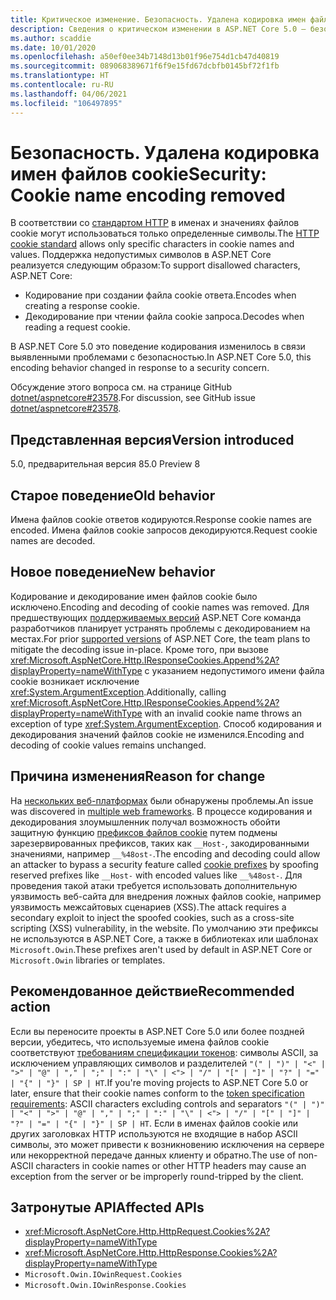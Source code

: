 ```yaml
---
title: Критическое изменение. Безопасность. Удалена кодировка имен файлов cookie
description: Сведения о критическом изменении в ASP.NET Core 5.0 — безопасность. Удалена кодировка имен файлов cookie
ms.author: scaddie
ms.date: 10/01/2020
ms.openlocfilehash: a50ef0ee34b7148d13b01f96e754d1cb47d40819
ms.sourcegitcommit: 089068389671f6f9e15fd67dcbfb0145bf72f1fb
ms.translationtype: HT
ms.contentlocale: ru-RU
ms.lasthandoff: 04/06/2021
ms.locfileid: "106497895"
---
```

# <a name="security-cookie-name-encoding-removed"></a><span data-ttu-id="afe5c-103">Безопасность. Удалена кодировка имен файлов cookie</span><span class="sxs-lookup"><span data-stu-id="afe5c-103">Security: Cookie name encoding removed</span></span>

<span data-ttu-id="afe5c-104">В соответствии со [стандартом HTTP](https://tools.ietf.org/html/rfc6265#section-4.1.1) в именах и значениях файлов cookie могут использоваться только определенные символы.</span><span class="sxs-lookup"><span data-stu-id="afe5c-104">The [HTTP cookie standard](https://tools.ietf.org/html/rfc6265#section-4.1.1) allows only specific characters in cookie names and values.</span></span> <span data-ttu-id="afe5c-105">Поддержка недопустимых символов в ASP.NET Core реализуется следующим образом:</span><span class="sxs-lookup"><span data-stu-id="afe5c-105">To support disallowed characters, ASP.NET Core:</span></span>

* <span data-ttu-id="afe5c-106">Кодирование при создании файла cookie ответа.</span><span class="sxs-lookup"><span data-stu-id="afe5c-106">Encodes when creating a response cookie.</span></span>
* <span data-ttu-id="afe5c-107">Декодирование при чтении файла cookie запроса.</span><span class="sxs-lookup"><span data-stu-id="afe5c-107">Decodes when reading a request cookie.</span></span>

<span data-ttu-id="afe5c-108">В ASP.NET Core 5.0 это поведение кодирования изменилось в связи выявленными проблемами с безопасностью.</span><span class="sxs-lookup"><span data-stu-id="afe5c-108">In ASP.NET Core 5.0, this encoding behavior changed in response to a security concern.</span></span>

<span data-ttu-id="afe5c-109">Обсуждение этого вопроса см. на странице GitHub [dotnet/aspnetcore#23578](https://github.com/dotnet/aspnetcore/issues/23578).</span><span class="sxs-lookup"><span data-stu-id="afe5c-109">For discussion, see GitHub issue [dotnet/aspnetcore#23578](https://github.com/dotnet/aspnetcore/issues/23578).</span></span>

## <a name="version-introduced"></a><span data-ttu-id="afe5c-110">Представленная версия</span><span class="sxs-lookup"><span data-stu-id="afe5c-110">Version introduced</span></span>

<span data-ttu-id="afe5c-111">5.0, предварительная версия 8</span><span class="sxs-lookup"><span data-stu-id="afe5c-111">5.0 Preview 8</span></span>

## <a name="old-behavior"></a><span data-ttu-id="afe5c-112">Старое поведение</span><span class="sxs-lookup"><span data-stu-id="afe5c-112">Old behavior</span></span>

<span data-ttu-id="afe5c-113">Имена файлов cookie ответов кодируются.</span><span class="sxs-lookup"><span data-stu-id="afe5c-113">Response cookie names are encoded.</span></span> <span data-ttu-id="afe5c-114">Имена файлов cookie запросов декодируются.</span><span class="sxs-lookup"><span data-stu-id="afe5c-114">Request cookie names are decoded.</span></span>

## <a name="new-behavior"></a><span data-ttu-id="afe5c-115">Новое поведение</span><span class="sxs-lookup"><span data-stu-id="afe5c-115">New behavior</span></span>

<span data-ttu-id="afe5c-116">Кодирование и декодирование имен файлов cookie было исключено.</span><span class="sxs-lookup"><span data-stu-id="afe5c-116">Encoding and decoding of cookie names was removed.</span></span> <span data-ttu-id="afe5c-117">Для предшествующих [поддерживаемых версий](https://dotnet.microsoft.com/platform/support/policy/dotnet-core) ASP.NET Core команда разработчиков планирует устранять проблемы с декодированием на местах.</span><span class="sxs-lookup"><span data-stu-id="afe5c-117">For prior [supported versions](https://dotnet.microsoft.com/platform/support/policy/dotnet-core) of ASP.NET Core, the team plans to mitigate the decoding issue in-place.</span></span> <span data-ttu-id="afe5c-118">Кроме того, при вызове <xref:Microsoft.AspNetCore.Http.IResponseCookies.Append%2A?displayProperty=nameWithType> с указанием недопустимого имени файла cookie возникает исключение <xref:System.ArgumentException>.</span><span class="sxs-lookup"><span data-stu-id="afe5c-118">Additionally, calling <xref:Microsoft.AspNetCore.Http.IResponseCookies.Append%2A?displayProperty=nameWithType> with an invalid cookie name throws an exception of type <xref:System.ArgumentException>.</span></span> <span data-ttu-id="afe5c-119">Способ кодирования и декодирования значений файлов cookie не изменился.</span><span class="sxs-lookup"><span data-stu-id="afe5c-119">Encoding and decoding of cookie values remains unchanged.</span></span>

## <a name="reason-for-change"></a><span data-ttu-id="afe5c-120">Причина изменения</span><span class="sxs-lookup"><span data-stu-id="afe5c-120">Reason for change</span></span>

<span data-ttu-id="afe5c-121">На [нескольких веб-платформах](https://github.com/advisories/GHSA-j6w9-fv6q-3q52) были обнаружены проблемы.</span><span class="sxs-lookup"><span data-stu-id="afe5c-121">An issue was discovered in [multiple web frameworks](https://github.com/advisories/GHSA-j6w9-fv6q-3q52).</span></span> <span data-ttu-id="afe5c-122">В процессе кодирования и декодирования злоумышленник получал возможность обойти защитную функцию [префиксов файлов cookie](https://tools.ietf.org/html/draft-ietf-httpbis-cookie-prefixes-00) путем подмены зарезервированных префиксов, таких как `__Host-`, закодированными значениями, например `__%48ost-`.</span><span class="sxs-lookup"><span data-stu-id="afe5c-122">The encoding and decoding could allow an attacker to bypass a security feature called [cookie prefixes](https://tools.ietf.org/html/draft-ietf-httpbis-cookie-prefixes-00) by spoofing reserved prefixes like `__Host-` with encoded values like `__%48ost-`.</span></span> <span data-ttu-id="afe5c-123">Для проведения такой атаки требуется использовать дополнительную уязвимость веб-сайта для внедрения ложных файлов cookie, например уязвимость межсайтовых сценариев (XSS).</span><span class="sxs-lookup"><span data-stu-id="afe5c-123">The attack requires a secondary exploit to inject the spoofed cookies, such as a cross-site scripting (XSS) vulnerability, in the website.</span></span> <span data-ttu-id="afe5c-124">По умолчанию эти префиксы не используются в ASP.NET Core, а также в библиотеках или шаблонах `Microsoft.Owin`.</span><span class="sxs-lookup"><span data-stu-id="afe5c-124">These prefixes aren't used by default in ASP.NET Core or `Microsoft.Owin` libraries or templates.</span></span>

## <a name="recommended-action"></a><span data-ttu-id="afe5c-125">Рекомендованное действие</span><span class="sxs-lookup"><span data-stu-id="afe5c-125">Recommended action</span></span>

<span data-ttu-id="afe5c-126">Если вы переносите проекты в ASP.NET Core 5.0 или более поздней версии, убедитесь, что используемые имена файлов cookie соответствуют [требованиям спецификации токенов](https://tools.ietf.org/html/rfc2616#section-2.2): символы ASCII, за исключением управляющих символов и разделителей `"(" | ")" | "<" | ">" | "@" | "," | ";" | ":" | "\" | <"> | "/" | "[" | "]" | "?" | "=" | "{" | "}" | SP | HT`.</span><span class="sxs-lookup"><span data-stu-id="afe5c-126">If you're moving projects to ASP.NET Core 5.0 or later, ensure that their cookie names conform to the [token specification requirements](https://tools.ietf.org/html/rfc2616#section-2.2): ASCII characters excluding controls and separators `"(" | ")" | "<" | ">" | "@" | "," | ";" | ":" | "\" | <"> | "/" | "[" | "]" | "?" | "=" | "{" | "}" | SP | HT`.</span></span> <span data-ttu-id="afe5c-127">Если в именах файлов cookie или других заголовках HTTP используются не входящие в набор ASCII символы, это может привести к возникновению исключения на сервере или некорректной передаче данных клиенту и обратно.</span><span class="sxs-lookup"><span data-stu-id="afe5c-127">The use of non-ASCII characters in cookie names or other HTTP headers may cause an exception from the server or be improperly round-tripped by the client.</span></span>

## <a name="affected-apis"></a><span data-ttu-id="afe5c-128">Затронутые API</span><span class="sxs-lookup"><span data-stu-id="afe5c-128">Affected APIs</span></span>

- <xref:Microsoft.AspNetCore.Http.HttpRequest.Cookies%2A?displayProperty=nameWithType>
- <xref:Microsoft.AspNetCore.Http.HttpResponse.Cookies%2A?displayProperty=nameWithType>
- `Microsoft.Owin.IOwinRequest.Cookies`
- `Microsoft.Owin.IOwinResponse.Cookies`

<!--

### Category

ASP.NET Core

### Affected APIs

- `Overload:Microsoft.AspNetCore.Http.HttpRequest.Cookies`
- `Overload:Microsoft.AspNetCore.Http.HttpResponse.Cookies`
- `P:Microsoft.Owin.IOwinRequest.Cookies`
- `P:Microsoft.Owin.IOwinResponse.Cookies`

-->
